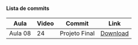#### Lista de commits
Aula | Video | Commit | Link 
------ | ------ | ------ | ------ 
Aula 08  | 24 | Projeto Final | [Download](https://github.com/treinaweb/treinaweb-nestjs-fundamentos/archive/932381a8425515955359299fb2b05a06345f9674.zip) 
